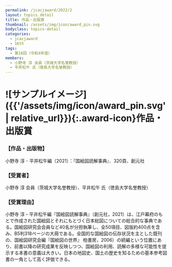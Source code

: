 ```yaml
---
permalink: /jcacjaward/2022/2
layout: topics_detail
title: 作品・出版賞
thumbnail: /assets/img/icon/award_pin.svg
bodyclass: topics-detail
categories:
  - jcacjaward
  - 16th
tags:
  - 第16回（令和4年度）
members:
  - 小野寺 淳 会員（茨城大学名誉教授）
  - 平井松午 氏（徳島大学名誉教授）
---
```


# ![サンプルイメージ]({{'/assets/img/icon/award_pin.svg' | relative_url}}){:.award-icon}作品・出版賞

### 【作品・出版物】

小野寺 淳 ･ 平井松午編（2021）：『国絵図読解事典』．320頁、創元社

### 【受賞者】

小野寺 淳 会員（茨城大学名誉教授）、平井松午 氏（徳島大学名誉教授）

### 【受賞理由】

小野寺 淳・平井松午編『国絵図読解事典』（創元社，2021）は、江戸幕府のもとで作成された国絵図とそれにもとづく日本総図についての総合的な事典である。国絵図研究会会員など40名が分担執筆し、全50項目、図版約400点を含み、B5判318ページの大冊である。全国的な国絵図の伝存状況を主とした既刊の、国絵図研究会編『国絵図の世界』 柏書房，2006）の続編という位置にあり、前書以降の研究成果を反映しつつ、国絵図の利用、読解の多様な可能性を提示する本書の意義は大きい。日本の地図史、国土の歴史を知るための基本参考図書の一角として高く評価できる。
